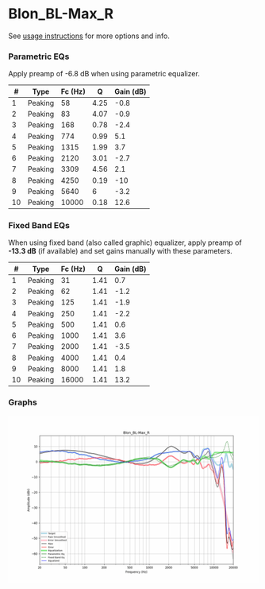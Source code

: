 # Blon_BL-Max_R
See [usage instructions](https://github.com/jaakkopasanen/AutoEq#usage) for more options and info.

### Parametric EQs
Apply preamp of -6.8 dB when using parametric equalizer.

|   # | Type    |   Fc (Hz) |    Q |   Gain (dB) |
|-----|---------|-----------|------|-------------|
|   1 | Peaking |        58 | 4.25 |        -0.8 |
|   2 | Peaking |        83 | 4.07 |        -0.9 |
|   3 | Peaking |       168 | 0.78 |        -2.4 |
|   4 | Peaking |       774 | 0.99 |         5.1 |
|   5 | Peaking |      1315 | 1.99 |         3.7 |
|   6 | Peaking |      2120 | 3.01 |        -2.7 |
|   7 | Peaking |      3309 | 4.56 |         2.1 |
|   8 | Peaking |      4250 | 0.19 |       -10   |
|   9 | Peaking |      5640 | 6    |        -3.2 |
|  10 | Peaking |     10000 | 0.18 |        12.6 |

### Fixed Band EQs
When using fixed band (also called graphic) equalizer, apply preamp of **-13.3 dB** (if available) and set gains manually with these parameters.

|   # | Type    |   Fc (Hz) |    Q |   Gain (dB) |
|-----|---------|-----------|------|-------------|
|   1 | Peaking |        31 | 1.41 |         0.7 |
|   2 | Peaking |        62 | 1.41 |        -1.2 |
|   3 | Peaking |       125 | 1.41 |        -1.9 |
|   4 | Peaking |       250 | 1.41 |        -2.2 |
|   5 | Peaking |       500 | 1.41 |         0.6 |
|   6 | Peaking |      1000 | 1.41 |         3.6 |
|   7 | Peaking |      2000 | 1.41 |        -3.5 |
|   8 | Peaking |      4000 | 1.41 |         0.4 |
|   9 | Peaking |      8000 | 1.41 |         1.8 |
|  10 | Peaking |     16000 | 1.41 |        13.2 |

### Graphs
![](./Blon_BL-Max_R.png)
